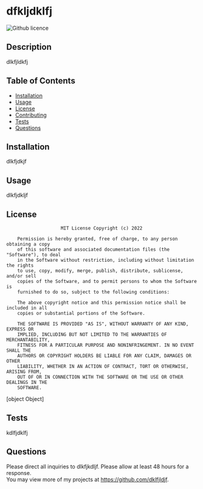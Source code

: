 # dfkljdklfj

![Github licence](http://img.shields.io/badge/license-mit-blue.svg)

     
## Description 
    
dlkfjldkfj   
    
## Table of Contents

* [Installation](#installation)
* [Usage](#usage)
* [License](#license)
* [Contributing](#contributing)
* [Tests](#tests)
* [Questions](#questions)
    
## Installation

dlkfjdkjf
    
## Usage

dlkfjdkljf   
    
## License


                        MIT License Copyright (c) 2022 

        Permission is hereby granted, free of charge, to any person obtaining a copy
        of this software and associated documentation files (the "Software"), to deal
        in the Software without restriction, including without limitation the rights
        to use, copy, modify, merge, publish, distribute, sublicense, and/or sell
        copies of the Software, and to permit persons to whom the Software is
        furnished to do so, subject to the following conditions:

        The above copyright notice and this permission notice shall be included in all
        copies or substantial portions of the Software.

        THE SOFTWARE IS PROVIDED "AS IS", WITHOUT WARRANTY OF ANY KIND, EXPRESS OR
        IMPLIED, INCLUDING BUT NOT LIMITED TO THE WARRANTIES OF MERCHANTABILITY,
        FITNESS FOR A PARTICULAR PURPOSE AND NONINFRINGEMENT. IN NO EVENT SHALL THE
        AUTHORS OR COPYRIGHT HOLDERS BE LIABLE FOR ANY CLAIM, DAMAGES OR OTHER
        LIABILITY, WHETHER IN AN ACTION OF CONTRACT, TORT OR OTHERWISE, ARISING FROM,
        OUT OF OR IN CONNECTION WITH THE SOFTWARE OR THE USE OR OTHER DEALINGS IN THE
        SOFTWARE.
    

  
[object Object]

    
## Tests
    
kdlfjdklfj


## Questions

Please direct all inquiries to dlkfjkdljf.  Please allow at least 48 hours for a response.   
You may view more of my projects at https://github.com/dklfjldjf.
